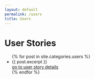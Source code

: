 ```yaml
---
layout: default
permalink: /users
title: Users
---
```


# User Stories
      
<ul>
    {% for post in site.categories.users %}
          <li>
                {{ post.excerpt }}<br>
                <a href="{{ site.baseurl }}{{ post.url }}">go to user story details</a>
          </li>
    {% endfor %}
</ul>
